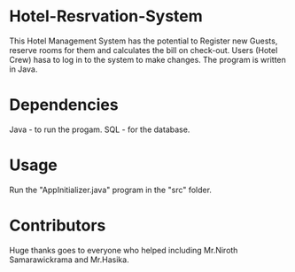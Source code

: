 # Hotel-Resrvation-System
This Hotel Management System has the potential to Register new Guests, reserve rooms for them and calculates the bill on check-out.
Users (Hotel Crew) hasa to log in to the system to make changes.
The program is written in Java.

# Dependencies
Java - to run the progam.
SQL - for the database.

# Usage
Run the "AppInitializer.java" program in the "src" folder.

# Contributors
Huge thanks goes to everyone who helped including Mr.Niroth Samarawickrama and Mr.Hasika.

